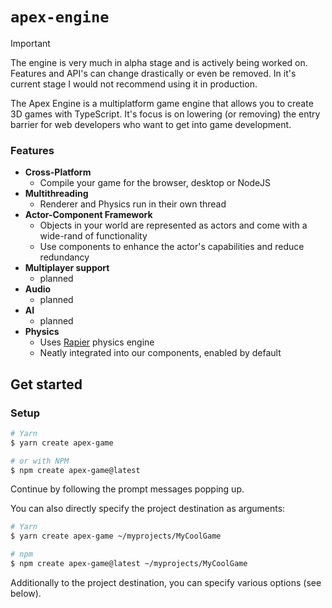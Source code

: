 # `apex-engine`

> [!IMPORTANT]  
> The engine is very much in alpha stage and is actively being worked on. Features and API's can change drastically or even be removed. In it's current stage I would not recommend using it in production.

The Apex Engine is a multiplatform game engine that allows you to create 3D games with TypeScript. It's focus is on lowering (or removing) the entry barrier for web developers who want to get into game development.

### Features
- **Cross-Platform**
    - Compile your game for the browser, desktop or NodeJS
- **Multithreading**
    - Renderer and Physics run in their own thread
- **Actor-Component Framework**
    - Objects in your world are represented as actors and come with a wide-rand of functionality
    - Use components to enhance the actor's capabilities and reduce redundancy
- **Multiplayer support**
    - planned
- **Audio**
    - planned
- **AI**
    - planned
- **Physics**
    - Uses [Rapier](https://rapier.rs/docs/) physics engine
    - Neatly integrated into our components, enabled by default

## Get started

### Setup
```bash
# Yarn
$ yarn create apex-game

# or with NPM
$ npm create apex-game@latest
```

Continue by following the prompt messages popping up.

You can also directly specify the project destination as arguments:

```bash
# Yarn
$ yarn create apex-game ~/myprojects/MyCoolGame

# npm
$ npm create apex-game@latest ~/myprojects/MyCoolGame
```

Additionally to the project destination, you can specify various options (see below).